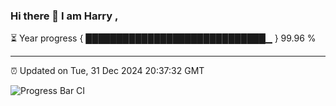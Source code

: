 ### Hi there 👋 I am Harry , 

⏳ Year progress { █████████████████████████████▁ } 99.96 %

---

⏰ Updated on Tue, 31 Dec 2024 20:37:32 GMT

![Progress Bar CI](https://github.com/duykhang68/duykhang68/workflows/Progress%20Bar%20CI/badge.svg)
